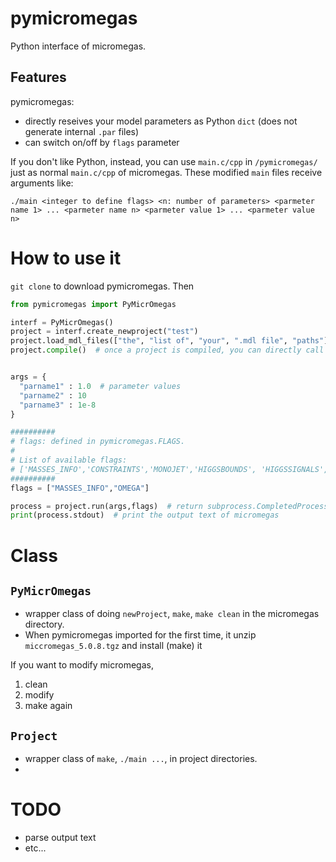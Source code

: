 # pymicromegas
Python interface of micromegas.

## Features
pymicromegas:

- directly reseives your model parameters as Python `dict` (does not generate internal `.par` files)
- can switch on/off by `flags` parameter

If you don't like Python, instead, you can use `main.c/cpp` in `/pymicromegas/` just as normal `main.c/cpp` of micromegas.
These modified `main` files receive arguments like:
```
./main <integer to define flags> <n: number of parameters> <parmeter name 1> ... <parmeter name n> <parmeter value 1> ... <parmeter value n>
```


# How to use it

`git clone` to download pymicromegas. Then 

```python
from pymicromegas import PyMicrOmegas

interf = PyMicrOmegas()
project = interf.create_newproject("test")
project.load_mdl_files(["the", "list of", "your", ".mdl file", "paths"])
project.compile()  # once a project is compiled, you can directly call the compiled project as Project(project_name).


args = {
  "parname1" : 1.0  # parameter values
  "parname2" : 10   
  "parname3" : 1e-8
}

##########
# flags: defined in pymicromegas.FLAGS. 
# 
# List of available flags:
# ['MASSES_INFO','CONSTRAINTS','MONOJET','HIGGSBOUNDS', 'HIGGSSIGNALS', 'LILITH', 'SMODELS', 'OMEGA', 'FREEZEIN', 'INDIRECT_DETECTION', 'RESET_FORMFACTORS', 'CDM_NUCLEON', 'CDM_NUCLEUS', 'NEUTRINO', 'DECAYS', 'CROSS_SECTIONS', 'SHOWPLOTS', 'CLEAN']
##########
flags = ["MASSES_INFO","OMEGA"]

process = project.run(args,flags)  # return subprocess.CompletedProcess
print(process.stdout)  # print the output text of micromegas
```

# Class

## `PyMicrOmegas`
- wrapper class of doing `newProject`, `make`, `make clean` in the micromegas directory.
- When pymicromegas imported for the first time, it unzip `miccromegas_5.0.8.tgz` and install (make) it

If you want to modify micromegas, 
1. clean
1. modify 
1. make again
    
## `Project`
  - wrapper class of `make`, `./main ...`, in project directories.
  -


# TODO
- parse output text
- etc...

